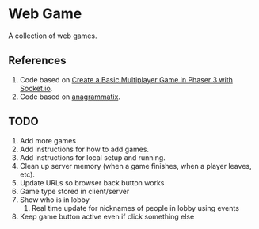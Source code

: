 # Web Game
A collection of web games.

## References
1. Code based on [Create a Basic Multiplayer Game in Phaser 3 with Socket.io](https://gamedevacademy.org/create-a-basic-multiplayer-game-in-phaser-3-with-socket-io-part-1/).
1. Code based on [anagrammatix](https://github.com/ericterpstra/anagrammatix).

## TODO
1. Add more games
1. Add instructions for how to add games.
1. Add instructions for local setup and running.
1. Clean up server memory (when a game finishes, when a player leaves, etc).
1. Update URLs so browser back button works
1. Game type stored in client/server
1. Show who is in lobby
   1. Real time update for nicknames of people in lobby using events
1. Keep game button active even if click something else
